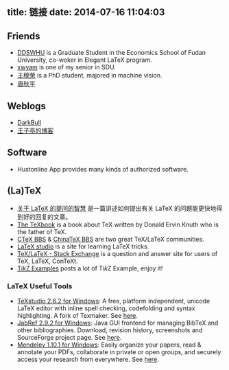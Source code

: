 title: 链接
date: 2014-07-16 11:04:03
---

## Friends
* [DDSWHU](http://ddswhu.tk/) is a Graduate Student in the Economics School of Fudan University, co-woker in Elegant LaTeX program.
* [xwyam](http://blog.xwyam.info/) is one of my senior in SDU.
* [王穆荣](http://www.wangmurong.org.cn/) is a PhD student, majored in machine vision.
* [唐秋平](http://qtang.gitcafe.com)

## Weblogs

* [DarkBull](http://darkbull.net/)
* [王子亭的博客](http://jysperm.me/)

## Software

* Hustonline App provides many kinds of authorized software.

## (La)TeX

* [关于 LaTeX 的提问的智慧]({{site.url}}/attachment/LaTeX_howtoask.pdf) 是一篇讲述如何提出有关 LaTeX 的问题能更快地得到好的回复的文章。
* [The TeXbook](http://ddswhu.tk/download/[LaTeX]The_TeXBook%20en.pdf) is a book about TeX written by Donald Ervin Knuth who is the father of TeX.
* [CTeX BBS](http://bbs.ctex.org/) & [ChinaTeX BBS](http://bbs.chinatex.org/) are two great TeX/LaTeX communities.
* [LaTeX studio](http://www.latexstudio.net/) is a site for learning LaTeX tricks.
* [TeX/LaTeX - Stack Exchange](http://tex.stackexchange.com/) is a question and answer site for users of TeX, LaTeX, ConTeXt.
* [Ti*k*Z Examples](http://www.texample.net/tikz/examples/) posts a lot of Ti*k*Z Example, enjoy it!

### LaTeX Useful Tools

* [TeXstudio 2.6.2 for Windows]({{site.url}}/attachment/LaTeX-useful-tools/texstudio262_win32.exe): A free, platform independent, unicode LaTeX editor with inline spell checking, codefolding and syntax highlighting. A fork of Texmaker. See [here](http://texstudio.sourceforge.net/‎).
* [JabRef 2.9.2 for Windows]({{site.url}}/attachment/LaTeX-useful-tools/JabRef-2.9.2-setup.exe): Java GUI frontend for managing BibTeX and other bibliographies. Download, revision history, screenshots and SourceForge project page. See [here](http://jabref.sourceforge.net/‎).
* [Mendeley 1.10.1 for Windows]({{site.url}}/attachment/LaTeX-useful-tools/Mendeley-Desktop-1.10.1-win32.exe): Easily organize your papers, read & annotate your PDFs, collaborate in private or open groups, and securely access your research from everywhere. See [here](http://www.mendeley.com/‎).
